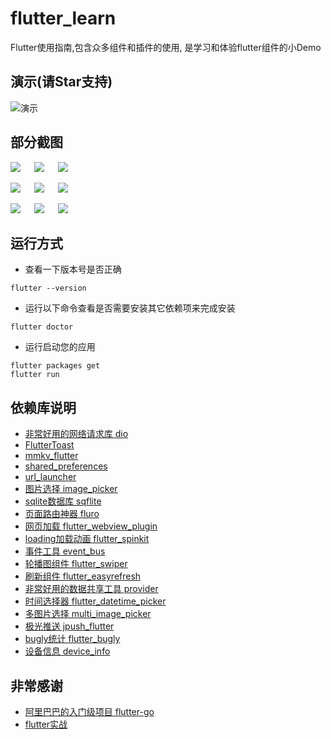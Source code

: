 # flutter_learn

Flutter使用指南,包含众多组件和插件的使用, 是学习和体验flutter组件的小Demo


## 演示(请Star支持)

![演示](./art/demo.gif)

## 部分截图

![](./art/1.png) &emsp; ![](./art/2.png) &emsp; ![](./art/3.png)

![](./art/4.png) &emsp; ![](./art/5.png) &emsp; ![](./art/6.png)

![](./art/7.png) &emsp; ![](./art/8.png) &emsp; ![](./art/9.png)

## 运行方式

* 查看一下版本号是否正确
```
flutter --version
```

* 运行以下命令查看是否需要安装其它依赖项来完成安装
```
flutter doctor
```

* 运行启动您的应用
```
flutter packages get 
flutter run
```


## 依赖库说明

* [非常好用的网络请求库 dio](https://pub.dev/packages/dio)
* [FlutterToast](https://pub.dev/packages/fluttertoast)
* [mmkv_flutter](https://pub.dev/packages/mmkv_flutter)
* [shared_preferences](https://pub.dev/packages/shared_preferences)
* [url_launcher](https://pub.dev/packages/url_launcher)
* [图片选择 image_picker](https://pub.dev/packages/image_picker)
* [sqlite数据库 sqflite](https://pub.dev/packages/sqflite)
* [页面路由神器 fluro](https://pub.dev/packages/fluro)
* [网页加载 flutter_webview_plugin](https://pub.dev/packages/flutter_webview_plugin)
* [loading加载动画 flutter_spinkit](https://pub.dev/packages/flutter_spinkit)
* [事件工具 event_bus](https://pub.dev/packages/event_bus)
* [轮播图组件 flutter_swiper](https://pub.dev/packages/flutter_swiper)
* [刷新组件 flutter_easyrefresh](https://pub.dev/packages/flutter_easyrefresh)
* [非常好用的数据共享工具 provider](https://pub.dev/packages/provider)
* [时间选择器 flutter_datetime_picker](https://pub.dev/packages/flutter_datetime_picker)
* [多图片选择 multi_image_picker](https://pub.dev/packages/multi_image_picker)
* [极光推送 jpush_flutter](https://pub.dev/packages/jpush_flutter)
* [bugly统计 flutter_bugly](https://pub.dev/packages/flutter_bugly)
* [设备信息 device_info](https://pub.dev/packages/device_info)


## 非常感谢

* [阿里巴巴的入门级项目 flutter-go](https://github.com/alibaba/flutter-go)
* [flutter实战](https://book.flutterchina.club/)
